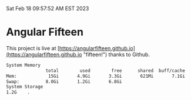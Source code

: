 Sat Feb 18 09:57:52 AM EST 2023

# Angular Fifteen


This project is live at [https://angularfifteen.github.io](https://angularfifteen.github.io "fifteen!") thanks to Github.

```bash
System Memory
               total        used        free      shared  buff/cache   available
Mem:            15Gi       4.9Gi       3.3Gi       621Mi       7.1Gi       9.5Gi
Swap:          8.0Gi       1.2Gi       6.8Gi
System Storage
1.2G	.
```
